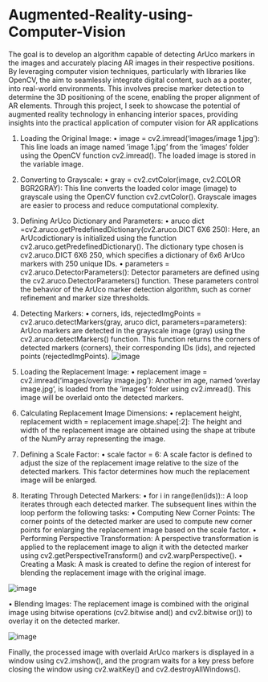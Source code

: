 # Augmented-Reality-using-Computer-Vision
 The goal is to develop an algorithm capable of detecting ArUco markers in the images and
 accurately placing AR images in their respective positions. By leveraging computer vision
 techniques, particularly with libraries like OpenCV, the aim to seamlessly integrate digital
 content, such as a poster, into real-world environments. This involves precise marker detection to determine the 3D positioning of the scene, enabling the proper alignment of AR
 elements. Through this project, I seek to showcase the potential of augmented reality
 technology in enhancing interior spaces, providing insights into the practical application
 of computer vision for AR applications

 1. Loading the Original Image:
 • image = cv2.imread(‘images/image 1.jpg’): This line loads an image named
 ’image 1.jpg’ from the ’images’ folder using the OpenCV function cv2.imread().
 The loaded image is stored in the variable image.

 2. Converting to Grayscale:
 • gray = cv2.cvtColor(image, cv2.COLOR BGR2GRAY): This line converts the
 loaded color image (image) to grayscale using the OpenCV function cv2.cvtColor().
 Grayscale images are easier to process and reduce computational complexity.

 3. Defining ArUco Dictionary and Parameters:
 • aruco dict =cv2.aruco.getPredefinedDictionary(cv2.aruco.DICT 6X6 250): Here,
 an ArUcodictionary is initialized using the function cv2.aruco.getPredefinedDictionary().
 The dictionary type chosen is cv2.aruco.DICT 6X6 250, which specifies a dictionary of 6x6 ArUco markers with 250 unique IDs.
 • parameters = cv2.aruco.DetectorParameters(): Detector parameters are defined using the cv2.aruco.DetectorParameters() function. These parameters
 control the behavior of the ArUco marker detection algorithm, such as corner
 refinement and marker size thresholds.

 4. Detecting Markers:
 • corners, ids, rejectedImgPoints = cv2.aruco.detectMarkers(gray, aruco dict,
 parameters=parameters): ArUco markers are detected in the grayscale image
 (gray) using the cv2.aruco.detectMarkers() function. This function returns
 the corners of detected markers (corners), their corresponding IDs (ids), and
 rejected points (rejectedImgPoints).
![image](https://github.com/RahmanFarhan555/Augmented-Reality-using-Computer-Vision/assets/170820777/818dc9b1-8691-4961-a96f-21bfce3bd72e)

 6. Loading the Replacement Image:
 • replacement image = cv2.imread(‘images/overlay image.jpg’): Another im
age, named ‘overlay image.jpg’, is loaded from the ’images’ folder using cv2.imread().
 This image will be overlaid onto the detected markers.

 7. Calculating Replacement Image Dimensions:
 • replacement height, replacement width = replacement image.shape[:2]: The
 height and width of the replacement image are obtained using the shape at
tribute of the NumPy array representing the image.

 8. Defining a Scale Factor:
 • scale factor = 6: A scale factor is defined to adjust the size of the replacement
 image relative to the size of the detected markers. This factor determines how
 much the replacement image will be enlarged.

 9. Iterating Through Detected Markers:
 • for i in range(len(ids)):: A loop iterates through each detected marker.
 The subsequent lines within the loop perform the following tasks:
 • Computing New Corner Points: The corner points of the detected marker
 are used to compute new corner points for enlarging the replacement image
 based on the scale factor.
 • Performing Perspective Transformation: A perspective transformation
 is applied to the replacement image to align it with the detected marker using
 cv2.getPerspectiveTransform() and cv2.warpPerspective().
 • Creating a Mask: A mask is created to define the region of interest for
 blending the replacement image with the original image.

 ![image](https://github.com/RahmanFarhan555/Augmented-Reality-using-Computer-Vision/assets/170820777/76aff7be-c6b9-40a7-a459-49f4cd3d0cf1)
 
 • Blending Images: The replacement image is combined with the original image using bitwise operations (cv2.bitwise and() and cv2.bitwise or()) to overlay
 it on the detected marker.
 
 ![image](https://github.com/RahmanFarhan555/Augmented-Reality-using-Computer-Vision/assets/170820777/00ad3c9d-0fd8-4cce-be3d-996cff2d8fc8)

 Finally, the processed image with overlaid ArUco markers is displayed in a
 window using cv2.imshow(), and the program waits for a key press before
 closing the window using cv2.waitKey() and cv2.destroyAllWindows().
